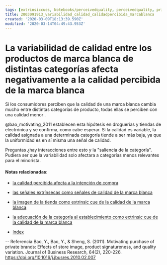```yaml
---
tags: [extrinsiccues, Notebooks/perceivedquality, perceivedquality, privatelabel, qualityvariation]
title: 2003091913_variabilidad_calidad_calidadpercibida_marcablanca
created: '2020-03-09T18:13:39.590Z'
modified: '2020-03-14T04:49:43.953Z'
---
```


# La variabilidad de calidad entre los productos de marca blanca de distintas categorías afecta negativamente a la calidad percibida de la marca blanca

Si los consumidores perciben que la calidad de una marca blanca cambia mucho entre distintas categorías de producto, todas ellas se perciben con una calidad menor . 

@bao_motivating_2011 establecen esta hipótesis en droguerías y tiendas de electrónica y se confirma, como cabe esperar. Si la calidad es variable, la calidad asignada a una determinada categoría tiende a ser más baja, ya que la uniformidad es en sí misma una señal de calidad.

Preguntas ¿hay interacciones entre esto y la "saliencia de la categoría". Pudiera ser que la variabilidad solo afectara a categorías menos relevantes para el minorista.

#### Notas relacionadas: 

- [la calidad percibida afecta a la intención de compra](2003090859_calidad_percibida_intencion_compra.md)
- [las señales extrínsecas como señales de calidad de la marca blanca](2003090922_extrinsicues_calidadpercibida_marcablanca.md)
- [la imagen de la tienda como extrinsic cue de la calidad de la marca blanca](2003090942_imagen_tienda_calidadpercibida_marcablanca.md)
- [la adecuación de la categoría al establecimiento como extrinsic cue de la calidad de la marca blanca](2003091906_adecuacion_categoria_calidadpercibida_marcablanca.md)


- [Index](_2003101705_index.md)

--
Referencia
Bao, Y., Bao, Y., & Sheng, S. (2011). Motivating purchase of private brands: Effects of store image, product signatureness, and quality variation. Journal of Business Research, 64(2), 220-226. https://doi.org/10.1016/j.jbusres.2010.02.007


